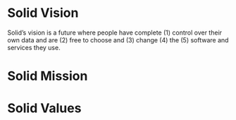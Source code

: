 # Solid Vision

Solid’s vision is a future where people have complete (1) control over their own data and are (2) free to choose and (3) change (4) the (5) software and services they use. 

# Solid Mission

# Solid Values
